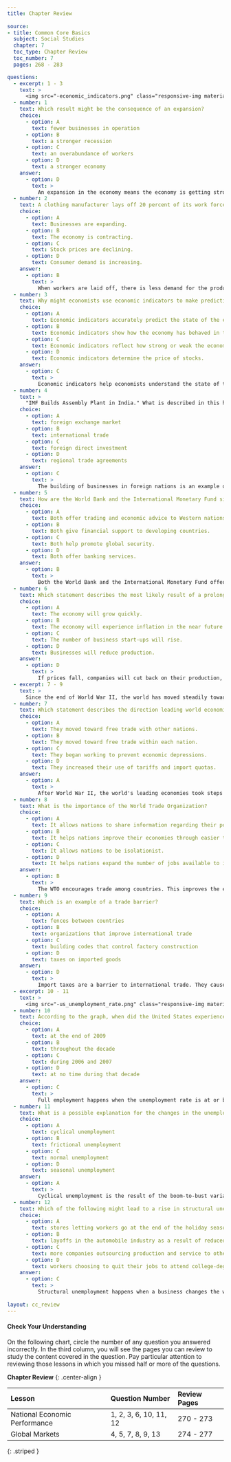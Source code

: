 ```yaml
---
title: Chapter Review
  
source:
- title: Common Core Basics
  subject: Social Studies
  chapter: 7
  toc_type: Chapter Review
  toc_number: 7
  pages: 268 - 283

questions:
  - excerpt: 1 - 3
    text: >
      <img src="-economic_indicators.png" class="responsive-img materialboxed" />
  - number: 1
    text: Which result might be the consequence of an expansion?
    choice:
      - option: A
        text: fewer businesses in operation
      - option: B
        text: a stronger recession
      - option: C
        text: an overabundance of workers
      - option: D
        text: a stronger economy
    answer:
      - option: D
        text: >
          An expansion in the economy means the economy is getting stronger.
  - number: 2
    text: A clothing manufacturer lays off 20 percent of its work force. What does this indicator signal?
    choice:
      - option: A
        text: Businesses are expanding.
      - option: B
        text: The economy is contracting.
      - option: C
        text: Stock prices are declining.
      - option: D
        text: Consumer demand is increasing.
    answer:
      - option: B
        text: >
          When workers are laid off, there is less demand for the product and less spending in the economy. This is a contraction.
  - number: 3
    text: Why might economists use economic indicators to make predictions?
    choice:
      - option: A
        text: Economic indicators accurately predict the state of the economy in future years.
      - option: B
        text: Economic indicators show how the economy has behaved in the past.
      - option: C
        text: Economic indicators reflect how strong or weak the economy is.
      - option: D
        text: Economic indicators determine the price of stocks.
    answer:
      - option: C
        text: >
          Economic indicators help economists understand the state of the economy.
  - number: 4
    text: >
      "IMF Builds Assembly Plant in India." What is described in this headline?
    choice:
      - option: A
        text: foreign exchange market
      - option: B
        text: international trade
      - option: C
        text: foreign direct investment
      - option: D
        text: regional trade agreements
    answer:
      - option: C
        text: >
          The building of businesses in foreign nations is an example of foreign direct investment.
  - number: 5
    text: How are the World Bank and the International Monetary Fund similar?
    choice:
      - option: A
        text: Both offer trading and economic advice to Western nations.
      - option: B
        text: Both give financial support to developing countries.
      - option: C
        text: Both help promote global security.
      - option: D
        text: Both offer banking services.
    answer:
      - option: B
        text: >
          Both the World Bank and the International Monetary Fund offer loans and other financial support to developing countries.
  - number: 6
    text: Which statement describes the most likely result of a prolonged drop in prices of consumer goods?
    choice:
      - option: A
        text: The economy will grow quickly.
      - option: B
        text: The economy will experience inflation in the near future.
      - option: C
        text: The number of business start-ups will rise.
      - option: D
        text: Businesses will reduce production.
    answer:
      - option: D
        text: >
          If prices fall, companies will cut back on their production, which will result in the layoff of workers.
  - excerpt: 7 - 9
    text: >
      Since the end of World War II, the world has moved steadily toward free trade. Free trade opposes the use of trade barriers, such as tariffs and import quotas. In 1947, the General Agreement on Tariffs and Trade (GATT) brought leading economies together to begin reducing tariffs on goods traded between nations. Since this time, GATT and its successor organization, the·World Trade Organization (WTO), have led the move toward free trade in the global economy.
  - number: 7
    text: Which statement describes the direction leading world economies took after World War 11?
    choice:
      - option: A
        text: They moved toward free trade with other nations.
      - option: B
        text: They moved toward free trade within each nation.
      - option: C
        text: They began working to prevent economic depressions.
      - option: D
        text: They increased their use of tariffs and import quotas.
    answer:
      - option: A
        text: >
          After World War II, the world's leading economies took steps toward free trade. They wanted to increase their markets.
  - number: 8
    text: What is the importance of the World Trade Organization?
    choice:
      - option: A
        text: It allows nations to share information regarding their political structures.
      - option: B
        text: It helps nations improve their economies through easier trade.
      - option: C
        text: It allows nations to be isolationist.
      - option: D
        text: It helps nations expand the number of jobs available to its citizens.
    answer:
      - option: B
        text: >
          The WTO encourages trade among countries. This improves the economies of all countries.
  - number: 9
    text: Which is an example of a trade barrier?
    choice:
      - option: A
        text: fences between countries
      - option: B
        text: organizations that improve international trade
      - option: C
        text: building codes that control factory construction
      - option: D
        text: taxes on imported goods
    answer:
      - option: D
        text: >
          Import taxes are a barrier to international trade. They cause prices to rise, which means fewer goods are sold.
  - excerpt: 10 - 11
    text: >
      <img src="-us_unemployment_rate.png" class="responsive-img materialboxed" />
  - number: 10
    text: According to the graph, when did the United States experience full employment?
    choice:
      - option: A
        text: at the end of 2009
      - option: B
        text: throughout the decade
      - option: C
        text: during 2006 and 2007
      - option: D
        text: at no time during that decade
    answer:
      - option: C
        text: >
          Full employment happens when the unemployment rate is at or below 5%. This occurred in 2006 and 2007.
  - number: 11
    text: What is a possible explanation for the changes in the unemployment rate after January 2008?
    choice:
      - option: A
        text: cyclical unemployment
      - option: B
        text: frictional unemployment
      - option: C
        text: normal unemployment
      - option: D
        text: seasonal unemployment
    answer:
      - option: A
        text: >
          Cyclical unemployment is the result of the boom-to-bust variations in the nation's business cycle. Because the graph shows the unemployment rate rising drastically in a short time, this explanation makes the most sense.
  - number: 12
    text: Which of the following might lead to a rise in structural unemployment?
    choice:
      - option: A
        text: stores letting workers go at the end of the holiday season
      - option: B
        text: layoffs in the automobile industry as a result of reduced demand
      - option: C
        text: more companies outsourcing production and service to other countries
      - option: D
        text: workers choosing to quit their jobs to attend college-degree programs
    answer:
      - option: C
        text: >
          Structural unemployment happens when a business changes the way it is organized. This occurs, for example, when jobs are outsourced to other countries. Choice A describes seasonal unemployment. Choice B describes cyclical unemployment. Choice D describes frictional unemployment.
          
layout: cc_review
---
```

#### Check Your Understanding

On the following chart, circle the number of any question you answered incorrectly. In the third column, you will see the pages you can review to study the content covered in the question. Pay particular attention to reviewing those lessons in which you missed half or more of the questions.

**Chapter Review**
{: .center-align  }

| Lesson | Question Number | Review Pages |
|:-|:-|:-|
| National Economic Performance | 1, 2, 3, 6, 10, 11, 12 | 270 - 273 |
| Global Markets | 4, 5, 7, 8, 9, 13 | 274 - 277 |
{: .striped }